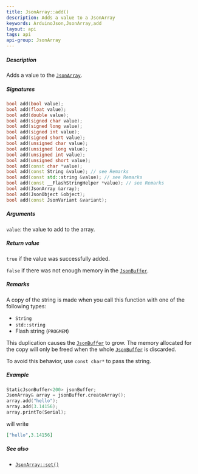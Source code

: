 ```yaml
---
title: JsonArray::add()
description: Adds a value to a JsonArray
keywords: ArduinoJson,JsonArray,add
layout: api
tags: api
api-group: JsonArray
---
```


##### Description

Adds a value to the [`JsonArray`]({{site.baseurl}}/api/jsonarray/).

##### Signatures

```c++
bool add(bool value);
bool add(float value);
bool add(double value);
bool add(signed char value);
bool add(signed long value);
bool add(signed int value);
bool add(signed short value);
bool add(unsigned char value);
bool add(unsigned long value);
bool add(unsigned int value);
bool add(unsigned short value);
bool add(const char *value);
bool add(const String &value); // see Remarks
bool add(const std::string &value); // see Remarks
bool add(const __FlashStringHelper *value); // see Remarks
bool add(JsonArray &array);
bool add(JsonObject &object);
bool add(const JsonVariant &variant);
```

##### Arguments

`value`: the value to add to the array.

##### Return value

`true` if the value was successfully added.

`false` if there was not enough memory in the [`JsonBuffer`]({{site.baseurl}}/api/jsonbuffer/).

##### Remarks

A copy of the string is made when you call this function with one of the following types:

* `String`
* `std::string`
* Flash string (`PROGMEM`)

This duplication causes the [`JsonBuffer`]({{site.baseurl}}/api/jsonbuffer/) to grow.
The memory allocated for the copy will only be freed when the whole [`JsonBuffer`]({{site.baseurl}}/api/jsonbuffer/) is discarded.

To avoid this behavior, use `const char*` to pass the string.

##### Example

```c++
StaticJsonBuffer<200> jsonBuffer;
JsonArray& array = jsonBuffer.createArray();
array.add("hello");
array.add(3.14156);
array.printTo(Serial);
```

will write

```json
["hello",3.14156]
```

##### See also

* [`JsonArray::set()`]({{site.baseurl}}/api/jsonarray/set/)
